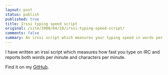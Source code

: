 ```yaml
---
layout: post
status: publish
published: true
title: Irssi typing speed script
original: /site/2008/04/10/irssi-typing-speed-script/
comments: false
summary: An irssi script which measures your typing speed in words per minute and characters per minute.
---
```

I have written an irssi script which measures how fast you type on IRC and reports both words per minute and characters per minute.

Find it on my [GitHub](https://github.com/jamesoff/irssi-scripts).
